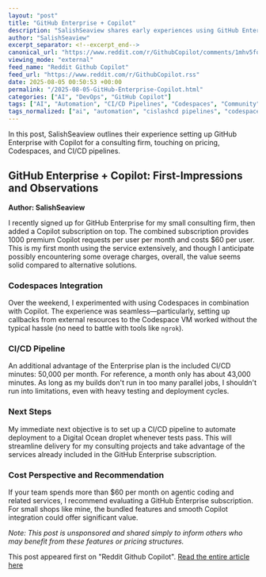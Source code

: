 ```yaml
---
layout: "post"
title: "GitHub Enterprise + Copilot"
description: "SalishSeaview shares early experiences using GitHub Enterprise paired with Copilot for a consulting firm. The article discusses subscription costs, initial use of Codespaces with Copilot, and generous CI/CD pipeline minutes. It also mentions plans to automate deployments and offers a cost-value perspective for small team environments."
author: "SalishSeaview"
excerpt_separator: <!--excerpt_end-->
canonical_url: "https://www.reddit.com/r/GithubCopilot/comments/1mhv5fq/github_enterprise_copilot/"
viewing_mode: "external"
feed_name: "Reddit Github Copilot"
feed_url: "https://www.reddit.com/r/GithubCopilot.rss"
date: 2025-08-05 00:50:53 +00:00
permalink: "/2025-08-05-GitHub-Enterprise-Copilot.html"
categories: ["AI", "DevOps", "GitHub Copilot"]
tags: ["AI", "Automation", "CI/CD Pipelines", "Codespaces", "Community", "Consulting Firm", "Deployment", "DevOps", "Digital Ocean", "GitHub Copilot", "GitHub Enterprise", "Pipeline Minutes", "Subscription Cost"]
tags_normalized: ["ai", "automation", "cislashcd pipelines", "codespaces", "community", "consulting firm", "deployment", "devops", "digital ocean", "github copilot", "github enterprise", "pipeline minutes", "subscription cost"]
---
```


In this post, SalishSeaview outlines their experience setting up GitHub Enterprise with Copilot for a consulting firm, touching on pricing, Codespaces, and CI/CD pipelines.<!--excerpt_end-->

## GitHub Enterprise + Copilot: First-Impressions and Observations

**Author: SalishSeaview**

I recently signed up for GitHub Enterprise for my small consulting firm, then added a Copilot subscription on top. The combined subscription provides 1000 premium Copilot requests per user per month and costs $60 per user. This is my first month using the service extensively, and though I anticipate possibly encountering some overage charges, overall, the value seems solid compared to alternative solutions.

### Codespaces Integration

Over the weekend, I experimented with using Codespaces in combination with Copilot. The experience was seamless—particularly, setting up callbacks from external resources to the Codespace VM worked without the typical hassle (no need to battle with tools like `ngrok`).

### CI/CD Pipeline

An additional advantage of the Enterprise plan is the included CI/CD minutes: 50,000 per month. For reference, a month only has about 43,000 minutes. As long as my builds don't run in too many parallel jobs, I shouldn't run into limitations, even with heavy testing and deployment cycles.

### Next Steps

My immediate next objective is to set up a CI/CD pipeline to automate deployment to a Digital Ocean droplet whenever tests pass. This will streamline delivery for my consulting projects and take advantage of the services already included in the GitHub Enterprise subscription.

### Cost Perspective and Recommendation

If your team spends more than $60 per month on agentic coding and related services, I recommend evaluating a GitHub Enterprise subscription. For small shops like mine, the bundled features and smooth Copilot integration could offer significant value.

*Note: This post is unsponsored and shared simply to inform others who may benefit from these features or pricing structures.*

This post appeared first on "Reddit Github Copilot". [Read the entire article here](https://www.reddit.com/r/GithubCopilot/comments/1mhv5fq/github_enterprise_copilot/)
